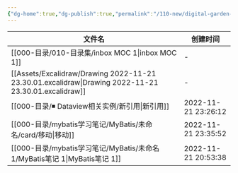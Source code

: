 ```yaml
---
{"dg-home":true,"dg-publish":true,"permalink":"/110-new/digital-garden-2210291240/","tags":"gardenEntry","dgPassFrontmatter":true}
---
```




| 文件名                                                                                                     | 创建时间                |
| ------------------------------------------------------------------------------------------------------- | ------------------- |
| [[000-目录/010-目录集/inbox MOC 1\|inbox MOC 1]]                                                          | \-                  |
| [[Assets/Excalidraw/Drawing 2022-11-21 23.30.01.excalidraw\|Drawing 2022-11-21 23.30.01.excalidraw]] | \-                  |
| [[000-目录/◾ Dataview相关实例/新引用\|新引用]]                                                                   | 2022-11-21 23:26:12 |
| [[000-目录/mybatis学习笔记/MyBatis/未命名/card/移动\|移动]]                                                       | 2022-11-21 23:35:52 |
| [[000-目录/mybatis学习笔记/MyBatis/未命名 1/MyBatis笔记 1\|MyBatis笔记 1]]                                        | 2022-11-21 20:53:38 |
